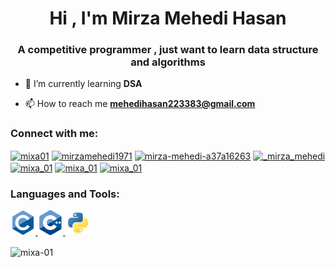 <h1 align="center">Hi , I'm Mirza Mehedi Hasan</h1>
<h3 align="center">A competitive programmer , just want to learn data structure and algorithms</h3>

- 🌱 I’m currently learning **DSA**

- 📫 How to reach me **mehedihasan223383@gmail.com**
<!--
### Blogs posts
<!-- BLOG-POST-LIST:START -->
<!-- BLOG-POST-LIST:END -->

<h3 align="left">Connect with me:</h3>
<p align="left">
<a href="https://dev.to/mixa01" target="blank"><img align="center" src="https://raw.githubusercontent.com/rahuldkjain/github-profile-readme-generator/master/src/images/icons/Social/devto.svg" alt="mixa01" height="30" width="40" /></a>
<a href="https://twitter.com/mirzamehedi1971" target="blank"><img align="center" src="https://raw.githubusercontent.com/rahuldkjain/github-profile-readme-generator/master/src/images/icons/Social/twitter.svg" alt="mirzamehedi1971" height="30" width="40" /></a>
<a href="https://www.linkedin.com/in/mirza-mehedi-hasan-a37a16263/" target="blank"><img align="center" src="https://raw.githubusercontent.com/rahuldkjain/github-profile-readme-generator/master/src/images/icons/Social/linked-in-alt.svg" alt="mirza-mehedi-a37a16263" height="30" width="40" /></a>
<a href="https://instagram.com/_mehedi_mirza" target="blank"><img align="center" src="https://raw.githubusercontent.com/rahuldkjain/github-profile-readme-generator/master/src/images/icons/Social/instagram.svg" alt="_mirza_mehedi" height="30" width="40" /></a>
<a href="https://www.codechef.com/users/mixa_01" target="blank"><img align="center" src="https://cdn.jsdelivr.net/npm/simple-icons@3.1.0/icons/codechef.svg" alt="mixa_01" height="30" width="40" /></a>
<a href="https://codeforces.com/profile/mixa_01" target="blank"><img align="center" src="https://raw.githubusercontent.com/rahuldkjain/github-profile-readme-generator/master/src/images/icons/Social/codeforces.svg" alt="mixa_01" height="30" width="40" /></a>
<a href="https://www.leetcode.com/mixa_01" target="blank"><img align="center" src="https://raw.githubusercontent.com/rahuldkjain/github-profile-readme-generator/master/src/images/icons/Social/leet-code.svg" alt="mixa_01" height="30" width="40" /></a>
</p>

<h3 align="left">Languages and Tools:</h3>
<p align="left"> <a href="https://www.cprogramming.com/" target="_blank" rel="noreferrer"> <img src="https://raw.githubusercontent.com/devicons/devicon/master/icons/c/c-original.svg" alt="c" width="40" height="40"/> </a> <a href="https://www.w3schools.com/cpp/" target="_blank" rel="noreferrer"> <img src="https://raw.githubusercontent.com/devicons/devicon/master/icons/cplusplus/cplusplus-original.svg" alt="cplusplus" width="40" height="40"/> </a> <a href="https://www.python.org" target="_blank" rel="noreferrer"> <img src="https://raw.githubusercontent.com/devicons/devicon/master/icons/python/python-original.svg" alt="python" width="40" height="40"/> </a> </p>

<p><img align="center" src="https://github-readme-streak-stats.herokuapp.com/?user=mixa-01&" alt="mixa-01" /></p>

